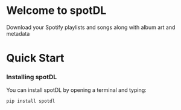# Welcome to spotDL

Download your Spotify playlists and songs along with album art and metadata

# Quick Start

### Installing spotDL

You can install spotDL by opening a terminal and typing:

```shell
pip install spotdl
```
